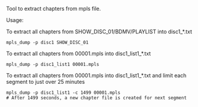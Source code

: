 Tool to extract chapters from mpls file.

Usage:

To extract all chapters from SHOW_DISC_01/BDMV/PLAYLIST into disc1_*.txt

    mpls_dump -p disc1 SHOW_DISC_01

To extract all chapters from 00001.mpls into disc1_list1_*.txt

    mpls_dump -p disc1_list1 00001.mpls

To extract all chapters from 00001.mpls into disc1_list1_*.txt and limit each segment to just over 25 minutes

    mpls_dump -p disc1_list1 -c 1499 00001.mpls
    # After 1499 seconds, a new chapter file is created for next segment
